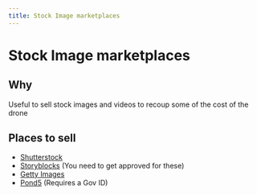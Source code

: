 ```yaml
---
title: Stock Image marketplaces
---
```


# Stock Image marketplaces

## Why

Useful to sell stock images and videos to recoup some of the cost of the drone

## Places to sell

* [Shutterstock](https://submit.shutterstock.com/en/dashboard)
* [Storyblocks](https://contribute.storyblocks.com) (You need to get approved for these)
* [Getty Images](https://www.gettyimages.co.uk/workwithus)
* [Pond5](https://contributor.pond5.com) (Requires a Gov ID)
